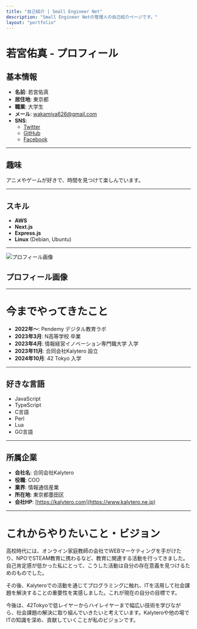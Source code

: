 ```yaml
---
title: "自己紹介 | Small Engineer Net"
description: "Small Engineer Netの管理人の自己紹介ページです。"
layout: "portfolio"
---
```


# 若宮佑真 - プロフィール

## 基本情報

- **名前**: 若宮佑真
- **居住地**: 東京都
- **職業**: 大学生
- **メール**: [wakamiya626@gmail.com](mailto:wakamiya626@gmail.com)
- **SNS**:
  - [Twitter](https://twitter.com/WakamiyaYuma)
  - [GitHub](https://github.com/small-engineer)
  - [Facebook](https://www.facebook.com/yuma.wakamiya)

---

## 趣味

アニメやゲームが好きで、時間を見つけて楽しんでいます。

---

## スキル

- **AWS**
- **Next.js**
- **Express.js**
- **Linux** (Debian, Ubuntu)

---

![プロフィール画像](/images/profile.webp)

## プロフィール画像

---

# 今までやってきたこと

- **2022年〜**: Pendemy デジタル教育ラボ
- **2023年3月**: N高等学校 卒業
- **2023年4月**: 情報経営イノベーション専門職大学 入学
- **2023年11月**: 合同会社Kalytero 設立
- **2024年10月**: 42 Tokyo 入学

---

## 好きな言語

- JavaScript
- TypeScript
- C言語
- Perl
- Lua
- GO言語

---

## 所属企業

- **会社名**: 合同会社Kalytero
- **役職**: COO
- **業界**: 情報通信産業
- **所在地**: 東京都墨田区
- **会社HP**: [https://kalytero.com](https://www.kalytero.ne.jp)

---

# これからやりたいこと・ビジョン

高校時代には、オンライン家庭教師の会社でWEBマーケティングを手がけたり、NPOでSTEAM教育に携わるなど、教育に関連する活動を行ってきました。  
自己肯定感が低かった私にとって、こうした活動は自分の存在意義を見つけるためのものでした。

その後、Kalyteroでの活動を通じてプログラミングに触れ、ITを活用して社会課題を解決することの重要性を実感しました。これが現在の自分の目標です。

今後は、42Tokyoで低レイヤーからハイレイヤーまで幅広い技術を学びながら、社会課題の解決に取り組んでいきたいと考えています。Kalyteroや他の場でITの知識を深め、貢献していくことが私のビジョンです。
